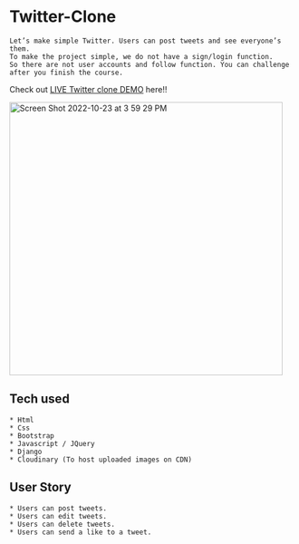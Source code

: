 # Twitter-Clone
```
Let’s make simple Twitter. Users can post tweets and see everyone’s them.
To make the project simple, we do not have a sign/login function.
So there are not user accounts and follow function. You can challenge after you finish the course.
```
Check out [LIVE Twitter clone DEMO](https://twitterclone.krisfafrowicz.repl.co/) here!!

<img width="482" alt="Screen Shot 2022-10-23 at 3 59 29 PM" src="https://user-images.githubusercontent.com/110893629/197422304-e7792bcd-0045-4439-bb42-56be130b4f95.png">





## Tech used
```
* Html
* Css
* Bootstrap
* Javascript / JQuery
* Django
* Cloudinary (To host uploaded images on CDN)
```
## User Story
```
* Users can post tweets.
* Users can edit tweets.
* Users can delete tweets.
* Users can send a like to a tweet.
```
